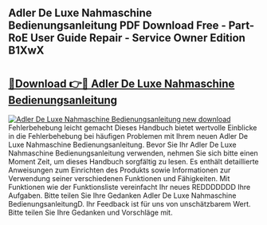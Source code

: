 ## Adler De Luxe Nahmaschine Bedienungsanleitung PDF Download Free - Part-RoE User Guide Repair - Service Owner Edition B1XwX

# <h2><a href="http://df38l0y.blite.top/?on=Adler+De+Luxe+Nahmaschine+Bedienungsanleitung">🔗Download 👉🔴 Adler De Luxe Nahmaschine Bedienungsanleitung</a></h2>

[![Adler De Luxe Nahmaschine Bedienungsanleitung new download](https://i.imgur.com/lujVjoI.png)](http://df38l0y.blite.top/?on=Adler+De+Luxe+Nahmaschine+Bedienungsanleitung)
Fehlerbehebung leicht gemacht Dieses Handbuch bietet wertvolle Einblicke in die Fehlerbehebung bei häufigen Problemen mit Ihrem neuen Adler De Luxe Nahmaschine Bedienungsanleitung. Bevor Sie Ihr Adler De Luxe Nahmaschine Bedienungsanleitung verwenden, nehmen Sie sich bitte einen Moment Zeit, um dieses Handbuch sorgfältig zu lesen. Es enthält detaillierte Anweisungen zum Einrichten des Produkts sowie Informationen zur Verwendung seiner verschiedenen Funktionen und Fähigkeiten. Mit Funktionen wie der Funktionsliste vereinfacht Ihr neues REDDDDDDD Ihre Aufgaben. Bitte teilen Sie Ihre Gedanken Adler De Luxe Nahmaschine BedienungsanleitungD. Ihr Feedback ist für uns von unschätzbarem Wert. Bitte teilen Sie Ihre Gedanken und Vorschläge mit.
